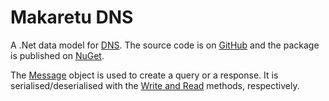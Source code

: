 # Makaretu DNS

A .Net data model for [DNS](https://www.rfc-editor.org/info/rfc1035). 
The source code is on [GitHub](https://github.com/richardschneider/net-dns) and the 
package is published on [NuGet](https://www.nuget.org/packages/Makaretu.Dns).

The [Message](xref:Makaretru.Dns.Message) object is used to create a query or a response. It is
serialised/deserialised with the [Write and Read](xref:/Makaretu.Dns.DnsObject) methods, respectively.
